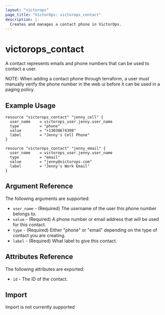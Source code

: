 ```yaml
---
layout: "victorops"
page_title: "VictorOps: victorops_contact"
description: |-
  Creates and manages a contact phone in VictorOps.
---
```


# victorops\_contact

A contact represents emails and phone numbers that can be used to contact a user.

NOTE: When adding a contact phone through terraform, a user must manually verify the phone number in the web ui before
it can be used in a paging policy.

## Example Usage

```hcl
resource "victorops_contact" "jenny_cell" {
  user_name    = victorops_user.jenny.user_name
  type         = "phone"
  value        = "+13038674309"
  label        = "Jenny's Cell Phone"
}

resource "victorops_contact" "jenny_email" {
  user_name    = victorops_user.jenny.user_name
  type         = "email"
  value        = "jenny@victorops.com"
  label        = "Jenny's Work Email"
}
```

## Argument Reference

The following arguments are supported:

* `user_name` - (Required) The username of the user this phone number belongs to.
* `value` - (Required) A phone number or email address that will be used for this contact.
* `type`  - (Required) Either "phone" or "email" depending on the type of contact you are creating.
* `label` - (Required) What label to give this contact.

## Attributes Reference

The following attributes are exported:

* `id` - The ID of the contact.

## Import

Import is not currently supported
